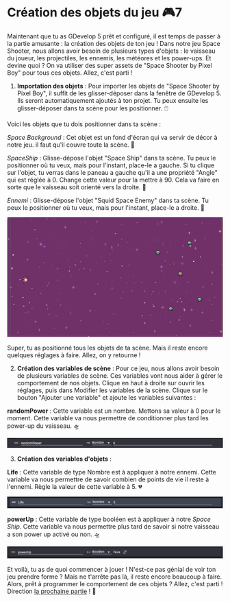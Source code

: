 # Création des objets du jeu 🎮7

Maintenant que tu as GDevelop 5 prêt et configuré, il est temps de passer à la partie amusante : la création des objets de ton jeu ! Dans notre jeu Space Shooter, nous allons avoir besoin de plusieurs types d'objets : le vaisseau du joueur, les projectiles, les ennemis, les météores et les power-ups. Et devine quoi ? On va utiliser des super assets de "Space Shooter by Pixel Boy" pour tous ces objets. Allez, c'est parti !

1. **Importation des objets** : Pour importer les objets de "Space Shooter by Pixel Boy", il suffit de les glisser-déposer dans la fenêtre de GDevelop 5. Ils seront automatiquement ajoutés à ton projet. Tu peux ensuite les glisser-déposer dans ta scène pour les positionner. 🖱️

Voici les objets que tu dois positionner dans ta scène :

_Space Background_ : Cet objet est un fond d'écran qui va servir de décor à notre jeu. il faut qu'il couvre toute la scène. 🌌

_SpaceShip_ : Glisse-dépose l'objet "Space Ship" dans ta scène. Tu peux le positionner où tu veux, mais pour l'instant, place-le a gauche. Si tu clique sur l'objet, tu verras dans le paneau a gauche qu'il a une propriété "Angle" qui est réglée à 0. Change cette valeur pour la mettre à 90. Cela va faire en sorte que le vaisseau soit orienté vers la droite. 🚀

_Ennemi_ : Glisse-dépose l'objet "Squid Space Enemy" dans ta scène. Tu peux le positionner où tu veux, mais pour l'instant, place-le a droite. 👾

![positionement](images/positionement.png)

Super, tu as positionné tous les objets de ta scène. Mais il reste encore quelques réglages à faire. Allez, on y retourne !

2. **Création des variables de scène** : Pour ce jeu, nous allons avoir besoin de plusieurs variables de scène. Ces variables vont nous aider à gérer le comportement de nos objets. Clique en haut à droite sur ouvrir les réglages, puis dans Modifier les variables de la scène. Clique sur le bouton "Ajouter une variable" et ajoute les variables suivantes :

**randomPower** : Cette variable est un nombre. Mettons sa valeur à 0 pour le moment. Cette variable va nous permettre de conditionner plus tard les power-up du vaisseau. 🛸

![random](images/randomPower.png)

3. **Création des variables d'objets** :

**Life** : Cette variable de type Nombre est à appliquer à notre ennemi. Cette variable va nous permettre de savoir combien de points de vie il reste à l'ennemi. Règle la valeur de cette variable à 5. 💔

![life](images/life.png)

**powerUp** : Cette variable de type booléen est à appliquer à notre _Space Ship_. Cette variable va nous permettre plus tard de savoir si notre vaisseau a son power up activé ou non. 🛸

![power up](images/powerUp.png)

Et voilà, tu as de quoi commencer à jouer ! N'est-ce pas génial de voir ton jeu prendre forme ? Mais ne t'arrête pas là, il reste encore beaucoup à faire. Alors, prêt à programmer le comportement de ces objets ? Allez, c'est parti ! Direction [la prochaine partie](03_programmation_comportements.md) ! 🎉

